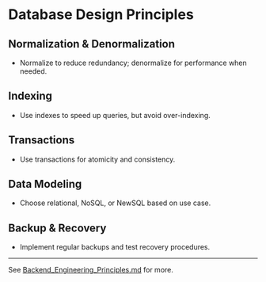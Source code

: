 # Database Design Principles

## Normalization & Denormalization
- Normalize to reduce redundancy; denormalize for performance when needed.

## Indexing
- Use indexes to speed up queries, but avoid over-indexing.

## Transactions
- Use transactions for atomicity and consistency.

## Data Modeling
- Choose relational, NoSQL, or NewSQL based on use case.

## Backup & Recovery
- Implement regular backups and test recovery procedures.

---
See [Backend_Engineering_Principles.md](Backend_Engineering_Principles.md) for more.
